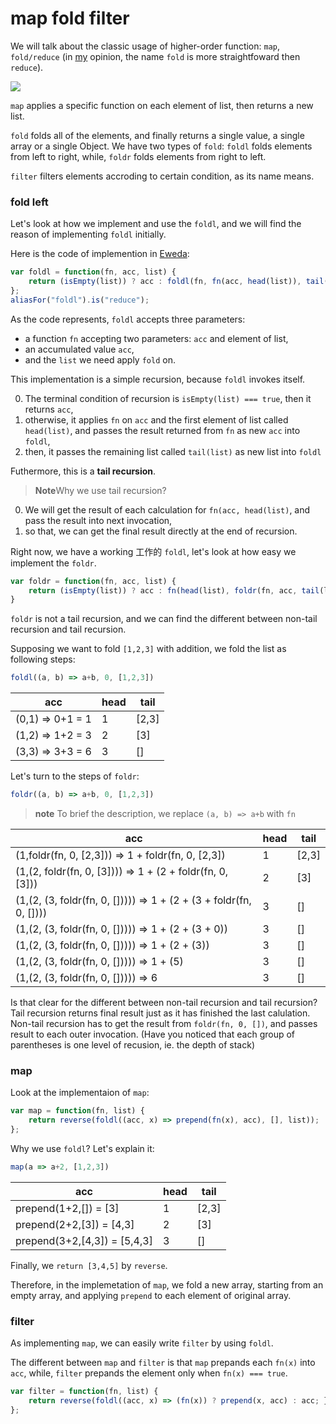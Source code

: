 # map fold filter

We will talk about the classic usage of higher-order function: `map`, `fold/reduce` (in [my](https://github.com/jcouyang) opinion, the name `fold` is more straightfoward then `reduce`).

![](http://www.backpacker.com/2007/images/september2010/mapfolding_200x170.png)

`map` applies a specific function on each element of list, then returns a new list.

`fold` folds all of the elements, and finally returns a single value, a single array or a single Object. We have two types of `fold`: `foldl` folds elements from left to right, while, `foldr` folds elements from right to left.

`filter` filters elements accroding to certain condition, as its name means.

### fold left
Let's look at how we implement and use the `foldl`, and we will find the reason of implementing `foldl` initially.

Here is the code of implemention in [Eweda](https://rawgit.com/CrossEye/eweda/master/docs/eweda.html):
```js
var foldl = function(fn, acc, list) {
    return (isEmpty(list)) ? acc : foldl(fn, fn(acc, head(list)), tail(list));
};
aliasFor("foldl").is("reduce");
```

As the code represents, `foldl` accepts three parameters:

* a function `fn` accepting two parameters: `acc` and element of list,
* an accumulated value `acc`,
* and the `list` we need apply `fold` on.

This implementation is a simple recursion, because `foldl` invokes itself.

0. The terminal condition of recursion is `isEmpty(list) === true`, then it returns `acc`,
0. otherwise, it applies `fn` on `acc` and the first element of list called `head(list)`, and passes the result returned from `fn` as new `acc` into `foldl`,
0. then, it passes the remaining list called `tail(list)` as new list into `foldl`


Futhermore, this is a **tail recursion**.

> **Note**Why we use tail recursion?

0. We will get the result of each calculation for `fn(acc, head(list)`, and pass the result into next invocation,
0. so that, we can get the final result directly at the end of recursion.

Right now, we have a working 工作的 `foldl`, let's look at how easy we implement the `foldr`.
```js
var foldr = function(fn, acc, list) {
    return (isEmpty(list)) ? acc : fn(head(list), foldr(fn, acc, tail(list)));
}
```

`foldr` is not a tail recursion, and we can find the different between non-tail recursion and tail recursion.

Supposing we want to fold `[1,2,3]` with addition, we fold the list as following steps:
```js
foldl((a, b) => a+b, 0, [1,2,3])
```
| acc |head| tail |
| -- | --| -- |
| (0,1) => 0+1 = 1 | 1| [2,3] |
| (1,2) => 1+2 = 3 | 2| [3] |
| (3,3) => 3+3 = 6 | 3| [] |

Let's turn to the steps of `foldr`:
```js
foldr((a, b) => a+b, 0, [1,2,3])
```
> **note** To brief the description, we replace `(a, b) => a+b` with `fn`

| acc |head| tail |
| -- | --| -- |
| (1,foldr(fn, 0, [2,3])) => 1 + foldr(fn, 0, [2,3])| 1| [2,3] |
| (1,(2, foldr(fn, 0, [3]))) => 1 + (2 + foldr(fn, 0, [3]))| 2| [3] |
| (1,(2, (3, foldr(fn, 0, [])))) => 1 + (2 + (3 + foldr(fn, 0, [])))| 3| [] |
| (1,(2, (3, foldr(fn, 0, [])))) => 1 + (2 + (3 + 0))| 3| [] |
| (1,(2, (3, foldr(fn, 0, [])))) => 1 + (2 + (3))| 3| [] |
| (1,(2, (3, foldr(fn, 0, [])))) => 1 + (5)| 3| [] |
| (1,(2, (3, foldr(fn, 0, [])))) => 6| 3| [] |

Is that clear for the different between non-tail recursion and tail recursion? Tail recursion returns final result just as it has finished the last calulation. Non-tail recursion has to get the result from `foldr(fn, 0, [])`, and passes result to each outer invocation. (Have you noticed that each group of parentheses is one level of recusion, ie. the depth of stack)

### map
Look at the implementaion of `map`:
```js
var map = function(fn, list) {
    return reverse(foldl((acc, x) => prepend(fn(x), acc), [], list));
};
```

Why we use `foldl`? Let's explain it:
```js
map(a => a+2, [1,2,3])
```
| acc |head|tail |
| -- | --| -- |
| prepend(1+2,[]) = [3] | 1| [2,3] |
| prepend(2+2,[3]) = [4,3] | 2| [3] |
| prepend(3+2,[4,3]) = [5,4,3] | 3| [] |

Finally, we `return [3,4,5]` by `reverse`.

Therefore, in the implemetation of `map`, we fold a new array, starting from an empty array, and applying `prepend` to each element of original array.

### filter
As implementing `map`, we can easily write `filter` by using `foldl`.

The different between `map` and `filter` is that `map` prepands each `fn(x)` into `acc`, while, `filter` prepands the element only when `fn(x) === true`.

```js
var filter = function(fn, list) {
    return reverse(foldl((acc, x) => (fn(x)) ? prepend(x, acc) : acc; }, EMPTY, list));
};
```
